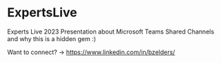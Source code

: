 # ExpertsLive
Experts Live 2023 Presentation about Microsoft Teams Shared Channels and why this is a hidden gem :)

Want to connect? -> https://www.linkedin.com/in/bzelders/
